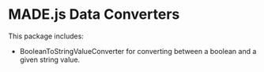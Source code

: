 # MADE.js Data Converters

This package includes:

- BooleanToStringValueConverter for converting between a boolean and a given string value.
